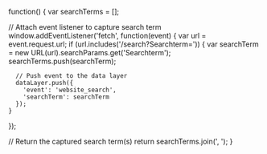 function() {
  var searchTerms = [];

  // Attach event listener to capture search term
  window.addEventListener('fetch', function(event) {
    var url = event.request.url;
    if (url.includes('/search?Searchterm=')) {
      var searchTerm = new URL(url).searchParams.get('Searchterm');
      searchTerms.push(searchTerm);
      
      // Push event to the data layer
      dataLayer.push({
        'event': 'website_search',
        'searchTerm': searchTerm
      });
    }
  });

  // Return the captured search term(s)
  return searchTerms.join(', ');
}


<script>
  window.addEventListener('fetch', function(event) {
    event.request.clone().text().then(function(text) {
      var url = event.request.url;
      if (url.includes('/search?SearchTerm=')) {
        var searchTerm = new URL(url).searchParams.get('SearchTerm');
        window.dataLayer = window.dataLayer || [];
        window.dataLayer.push({
          'event': 'website_search',
          'searchTerm': searchTerm
        });
      }
    });
  });
</script>
